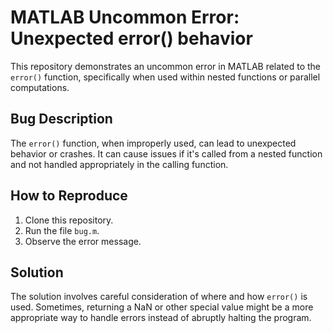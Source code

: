 # MATLAB Uncommon Error: Unexpected error() behavior

This repository demonstrates an uncommon error in MATLAB related to the `error()` function, specifically when used within nested functions or parallel computations.

## Bug Description
The `error()` function, when improperly used, can lead to unexpected behavior or crashes. It can cause issues if it's called from a nested function and not handled appropriately in the calling function.

## How to Reproduce

1.  Clone this repository.
2. Run the file `bug.m`.
3. Observe the error message.

## Solution
The solution involves careful consideration of where and how `error()` is used. Sometimes, returning a NaN or other special value might be a more appropriate way to handle errors instead of abruptly halting the program.